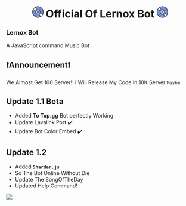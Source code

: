 <h1 align="center"><img src="https://github.com/CarameloSz/KannaMusic/blob/main/assets/logo.gif" width="30px"> Official Of Lernox Bot <img src="https://github.com/CarameloSz/KannaMusic/blob/main/assets/logo.gif" width="30px"></h1>
<p align="center"></p>

### Lernox Bot
A JavaScript command Music Bot 

## ❗Announcement❗

We Almost Get 100 Server!!
i Will Release My Code in 10K Server `Maybe`

## Update 1.1 Beta
- Added **To Top.gg** Bot perfectly Working
- Update Lavalink Port ✔️
- Update Bot Color Embed ✔️

## Update 1.2
- Added **`Sharder.js`**
- So The Bot Online Without Die
- Update The SongOfTheDay
- Updated Help Command!

<a href="https://top.gg/bot/708931649265598534">
  <img src="https://top.gg/api/widget/708931649265598534.svg">
</a>
